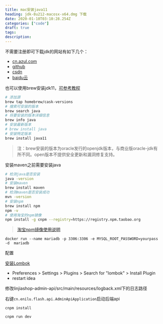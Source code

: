 ```yaml
---
title: mac安装java11
heading: jdk-8u212-macosx-x64.dmg 下载
date: 2020-01-10T03:10:28.254Z
categories: ["code"]
draft: true
tags: 
description: 
---
```


不需要注册即可下载jdk的网站有如下几个：
- [cn.azul.com](https://cn.azul.com/downloads/zulu-community/?&architecture=x86-64-bit&package=jdk#)
- [github](https://github.com/frekele/oracle-java/releases)
- [csdn](https://download.csdn.net/download/tan3739/11143317)
- [baidu云](https://blog.csdn.net/weixin_40990991/article/details/99831728)


也可以使用brew安装jdk11，[可参考教程](https://stackoverflow.com/questions/52524112/how-do-i-install-java-on-mac-osx-allowing-version-switching/52524114?r=SearchResults#52524114)
```bash
# 添加源
brew tap homebrew/cask-versions
# 搜索可安装的版本
brew search java  
# 将要安装的版本详细信息
brew info java
# 安装最新版本
# brew install java
# 安装特定版本
brew install java11
```

> 注：brew安装的版本为oracle发行的openjdk版本，与商业版oracle-jdk有所不同。open版本不提供安全更新和漏洞修复支持。

安装maven之前需要安装java

```bash
# 检测java是否安装
java -version
# 安装maven
brew install maven
# 检测maven是否安装成功
mvn -version
# 安装npm
brew install npm
npm -v
# 使用淘宝的npm镜像
npm install -g cnpm --registry=https://registry.npm.taobao.org
```

> [淘宝npm镜像使用说明](https://npm.taobao.org/)


```安装mysql
docker run --name mariadb -p 3306:3306 -e MYSQL_ROOT_PASSWORD=yourpass -d  mariadb
```

配置

[安装Lombok](https://github.com/mplushnikov/lombok-intellij-plugin)

- Preferences > Settings > Plugins > Search for "lombok" > Install Plugin
- restart idea

修改linjiashop-admin-api/src/main/resources/logback.xml下的日志路径

右键`cn.enilu.flash.api.AdminApiApplication`启动后端api


```启动后端web
cnpm install

cnpm run dev
```
